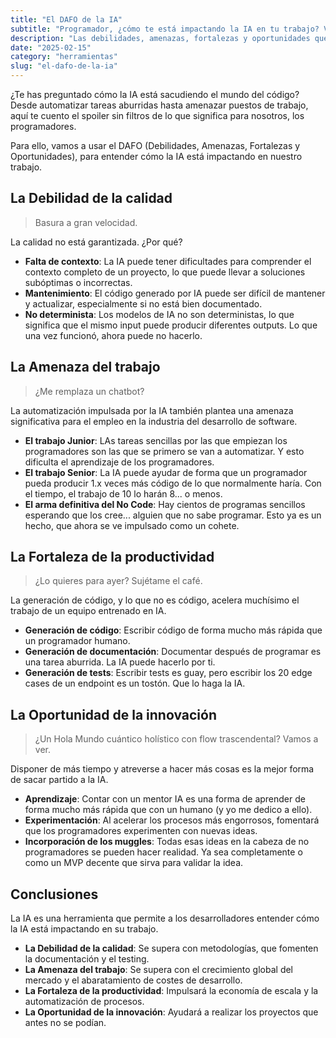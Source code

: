 ```yaml
---
title: "El DAFO de la IA"
subtitle: "Programador, ¿cómo te está impactando la IA en tu trabajo? Veamos en un DAFO."
description: "Las debilidades, amenazas, fortalezas y oportunidades que presenta la inteligencia artificial para los programadores."
date: "2025-02-15"
category: "herramientas"
slug: "el-dafo-de-la-ia"
---
```


¿Te has preguntado cómo la IA está sacudiendo el mundo del código? Desde automatizar tareas aburridas hasta amenazar puestos de trabajo, aquí te cuento el spoiler sin filtros de lo que significa para nosotros, los programadores.

Para ello, vamos a usar el DAFO (Debilidades, Amenazas, Fortalezas y Oportunidades), para entender cómo la IA está impactando en nuestro trabajo.

## La Debilidad de la calidad

> Basura a gran velocidad.

La calidad no está garantizada. ¿Por qué?

- **Falta de contexto**: La IA puede tener dificultades para comprender el contexto completo de un proyecto, lo que puede llevar a soluciones subóptimas o incorrectas.
- **Mantenimiento**: El código generado por IA puede ser difícil de mantener y actualizar, especialmente si no está bien documentado.
- **No determinista**: Los modelos de IA no son deterministas, lo que significa que el mismo input puede producir diferentes outputs. Lo que una vez funcionó, ahora puede no hacerlo.

## La Amenaza del trabajo

> ¿Me remplaza un chatbot?

La automatización impulsada por la IA también plantea una amenaza significativa para el empleo en la industria del desarrollo de software.

- **El trabajo Junior**: LAs tareas sencillas por las que empiezan los programadores son las que se primero se van a automatizar. Y esto dificulta el aprendizaje de los programadores.
- **El trabajo Senior**: La IA puede ayudar de forma que un programador pueda producir 1.x veces más código de lo que normalmente haría. Con el tiempo, el trabajo de 10 lo harán 8... o menos.
- **El arma definitiva del No Code**: Hay cientos de programas sencillos esperando que los cree... alguien que no sabe programar. Esto ya es un hecho, que ahora se ve impulsado como un cohete.

## La Fortaleza de la productividad

> ¿Lo quieres para ayer? Sujétame el café.

La generación de código, y lo que no es código, acelera muchísimo el trabajo de un equipo entrenado en IA.

- **Generación de código**: Escribir código de forma mucho más rápida que un programador humano.
- **Generación de documentación**: Documentar después de programar es una tarea aburrida. La IA puede hacerlo por ti.
- **Generación de tests**: Escribir tests es guay, pero escribir los 20 edge cases de un endpoint es un tostón. Que lo haga la IA.

## La Oportunidad de la innovación

> ¿Un Hola Mundo cuántico holístico con flow trascendental? Vamos a ver.

Disponer de más tiempo y atreverse a hacer más cosas es la mejor forma de sacar partido a la IA.

- **Aprendizaje**: Contar con un mentor IA es una forma de aprender de forma mucho más rápida que con un humano (y yo me dedico a ello).
- **Experimentación**: Al acelerar los procesos más engorrosos, fomentará que los programadores experimenten con nuevas ideas.
- **Incorporación de los muggles**: Todas esas ideas en la cabeza de no programadores se pueden hacer realidad. Ya sea completamente o como un MVP decente que sirva para validar la idea.

## Conclusiones

La IA es una herramienta que permite a los desarrolladores entender cómo la IA está impactando en su trabajo.

- **La Debilidad de la calidad**: Se supera con metodologías, que fomenten la documentación y el testing.
- **La Amenaza del trabajo**: Se supera con el crecimiento global del mercado y el abaratamiento de costes de desarrollo.
- **La Fortaleza de la productividad**: Impulsará la economía de escala y la automatización de procesos.
- **La Oportunidad de la innovación**: Ayudará a realizar los proyectos que antes no se podían.
